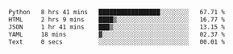 <!--START_SECTION:waka-->

```txt
Python   8 hrs 41 mins   █████████████████░░░░░░░░   67.71 %
HTML     2 hrs 9 mins    ████▒░░░░░░░░░░░░░░░░░░░░   16.77 %
JSON     1 hr 41 mins    ███▒░░░░░░░░░░░░░░░░░░░░░   13.15 %
YAML     18 mins         ▓░░░░░░░░░░░░░░░░░░░░░░░░   02.37 %
Text     0 secs          ░░░░░░░░░░░░░░░░░░░░░░░░░   00.01 %
```

<!--END_SECTION:waka-->
